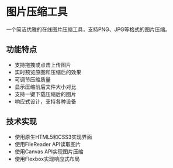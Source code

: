 # 图片压缩工具

一个简洁优雅的在线图片压缩工具，支持PNG、JPG等格式的图片压缩。

## 功能特点

- 支持拖拽或点击上传图片
- 实时预览原图和压缩后的效果
- 可调节压缩质量
- 显示压缩前后文件大小对比
- 支持一键下载压缩后的图片
- 响应式设计，支持各种设备

## 技术实现

- 使用原生HTML5和CSS3实现界面
- 使用FileReader API读取图片
- 使用Canvas API实现图片压缩
- 使用Flexbox实现响应式布局 